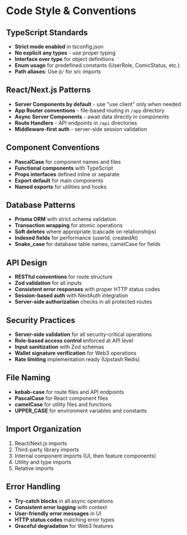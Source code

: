 # Code Style & Conventions

## TypeScript Standards
- **Strict mode enabled** in tsconfig.json
- **No explicit any types** - use proper typing
- **Interface over type** for object definitions
- **Enum usage** for predefined constants (UserRole, ComicStatus, etc.)
- **Path aliases**: Use `@/` for src imports

## React/Next.js Patterns
- **Server Components by default** - use "use client" only when needed
- **App Router conventions** - file-based routing in `/app` directory
- **Async Server Components** - await data directly in components
- **Route Handlers** - API endpoints in `/api` directories
- **Middleware-first auth** - server-side session validation

## Component Conventions
- **PascalCase** for component names and files
- **Functional components** with TypeScript
- **Props interfaces** defined inline or separate
- **Export default** for main components
- **Named exports** for utilities and hooks

## Database Patterns
- **Prisma ORM** with strict schema validation
- **Transaction wrapping** for atomic operations
- **Soft deletes** where appropriate (cascade on relationships)
- **Indexed fields** for performance (userId, createdAt)
- **Snake_case** for database table names, camelCase for fields

## API Design
- **RESTful conventions** for route structure
- **Zod validation** for all inputs
- **Consistent error responses** with proper HTTP status codes
- **Session-based auth** with NextAuth integration
- **Server-side authorization** checks in all protected routes

## Security Practices
- **Server-side validation** for all security-critical operations
- **Role-based access control** enforced at API level
- **Input sanitization** with Zod schemas
- **Wallet signature verification** for Web3 operations
- **Rate limiting** implementation ready (Upstash Redis)

## File Naming
- **kebab-case** for route files and API endpoints
- **PascalCase** for React component files
- **camelCase** for utility files and functions
- **UPPER_CASE** for environment variables and constants

## Import Organization
1. React/Next.js imports
2. Third-party library imports
3. Internal component imports (UI, then feature components)
4. Utility and type imports
5. Relative imports

## Error Handling
- **Try-catch blocks** in all async operations
- **Consistent error logging** with context
- **User-friendly error messages** in UI
- **HTTP status codes** matching error types
- **Graceful degradation** for Web3 features